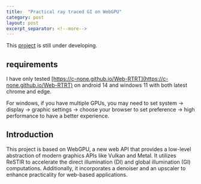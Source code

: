 ```yaml
---
title:  "Practical ray traced GI on WebGPU"
category: post
layout: post
excerpt_separator: <!--more-->
---
```


This [project](https://c-none.github.io/Web-RTRT) is still under developing.

<!--more-->

## requirements

I have only tested [https://c-none.github.io/Web-RTRT](https://c-none.github.io/Web-RTRT) on android 14 and windows 11 with both latest chrome and edge.

For windows, if you have multiple GPUs, you may need to set system -> display -> graphic settings -> choose your browser to set preference -> high performance to have a better experience.

## Introduction

This project is based on WebGPU, a new web API that provides a low-level abstraction of modern graphics APIs like Vulkan and Metal. It utilizes ReSTIR to accelerate the direct illumination (DI) and global illumination (GI) computations. Additionally, it incorporates a denoiser and an upscaler to enhance practicality for web-based applications.

